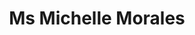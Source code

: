 ---
layout: layouts/profile.liquid
title: Ms Michelle Morales
id: michellemorales44
prefix: Ms
first: Michelle
middle: 
last: Morales
suffix: 
email: 
currentTitle: President
currentOrg: Woods Fund Chicago
bio: <br /><br />Michelle Morales is the President of the Woods Fund Chicago. Prior to Woods Fund, Michelle led the Illinois chapter of the Mikva Challenge, a premier youth development civics organization that creates space for youth civic participation and leadership. Michelle’s background has been in the field of alternative education, focusing on and advocating for educational justice, first as a teacher at the Dr. Pedro Albizu Campos Alternative High School in Chicago’s Humboldt Park community and then as Associate Director at the Alternative Schools Network. In addition, she was a community organizer for 16 years in Chicago’s Puerto Rican community, advocating for community development, education justice, economic justice, and against the rapid gentrification of the neighborhood. Michelle has 25+ years of experience in the non-profit sector in Chicago.<br /><br />She received a BA in Latin American/Latino Studies from DePaul University, a Master's in Special Education from the University of Illinois at Chicago, and a Master's in Educational Leadership from Northeastern Illinois University. <br /><br />Michelle has used her varied career opportunities, her experiences as a first-generation U.S.-born Puerto Rican woman and her platform to raise awareness and consciousness about the power of youth voice, the continued marginalization of youth of color, utilizing community input in decision making, and the diasporic experiences of colonized peoples living in the United States. She is also a vocal advocate concerning racially equitable workplaces and strongly encourages organizations and companies to not only apply a racial equity and justice lens externally but internally as well. Michelle has used her expertise in restructuring organizations to bring a racial equity lens to her service on boards.<br /><br />Michelle is honored to lead Woods Fund Chicago, a foundation dedicated to funding the community organizing and public policy advocacy sector in Chicago.
linkedin: www.linkedin.com/in/morales-montes
tiktok: 
twitter: 
aboutme: 
insta: 
orgURL: www.woodsfund.org
snapchat: 
personalURL: 
smallHeadshotURL: assets/images/headshots/M_Morales%20%281%29_converted_scaled.avif
originalHeadshotURL: assets/images/headshots/M_Morales%20%281%29_converted_scaled.avif
tags-experience: 
    - Governance
    - Marketing
    - HR / Human Resources
    - Marketing
tags-current-industries: 
    - Civic/Public Policy
    - Community Development/Organizing
tags-current-position: 
    - CEO / Chief Executive Officer
    - Secretary
tags-past-industries: 
    - Civic/Public Policy
    - Community Development/Organizing
    - Educational Services
tags-past-position: 
    - President
tags-current-board-service: 
    - Nonprofit
tags-past-board-service: 
    - Nonprofit
boards-current-corporate-private: 
boards-current-corporate-public: 
boards-current-nonprofit: 
    - DePaul University Advisory Committee, Member
boards-current-privateequity: 
boards-current-spac: 
boards-current-vc: 
boards-past-corporate-private: 
boards-past-corporate-public: 
boards-past-nonprofit: 
    - City Bureau, Board Secretary
    - Crossroads Fund, Board Member
boards-past-privateequity: 
boards-past-spac: 
boards-past-vc: 
---